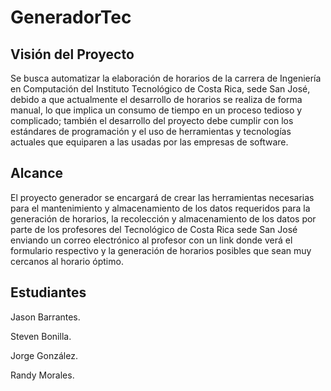 # GeneradorTec

## Visión del Proyecto

Se busca automatizar la elaboración de horarios de la carrera de Ingeniería en Computación del Instituto Tecnológico de Costa Rica, sede San José, debido a que actualmente el desarrollo de horarios se realiza de forma manual, lo que implica un consumo de tiempo en un proceso tedioso y complicado; también el desarrollo del proyecto debe cumplir con los estándares de programación y el uso de herramientas y tecnologías actuales que equiparen a las usadas por las empresas de software.



## Alcance

El proyecto generador se encargará de crear las herramientas necesarias para el mantenimiento y almacenamiento de los datos requeridos para la generación de horarios, la recolección y almacenamiento de los datos por parte de los profesores del Tecnológico de Costa Rica sede San José enviando un correo electrónico al profesor con un link donde verá el formulario respectivo y la generación de horarios posibles que sean muy cercanos al horario óptimo.



## Estudiantes

Jason Barrantes.

Steven Bonilla.

Jorge González.

Randy Morales.